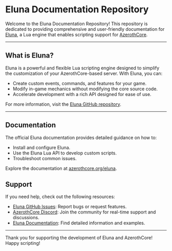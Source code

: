 # Eluna Documentation Repository

Welcome to the Eluna Documentation Repository! This repository is dedicated to providing comprehensive and user-friendly documentation for [Eluna](https://github.com/azerothcore/mod-eluna), a Lua engine that enables scripting support for [AzerothCore](https://github.com/azerothcore/azerothcore-wotlk).

---

## What is Eluna?

Eluna is a powerful and flexible Lua scripting engine designed to simplify the customization of your AzerothCore-based server. With Eluna, you can:

- Create custom events, commands, and features for your game.
- Modify in-game mechanics without modifying the core source code.
- Accelerate development with a rich API designed for ease of use.

For more information, visit the [Eluna GitHub repository](https://github.com/azerothcore/mod-eluna).

---

## Documentation

The official Eluna documentation provides detailed guidance on how to:

- Install and configure Eluna.
- Use the Eluna Lua API to develop custom scripts.
- Troubleshoot common issues.

Explore the documentation at [azerothcore.org/eluna](https://azerothcore.org/eluna).

## Support

If you need help, check out the following resources:

- [Eluna GitHub Issues](https://github.com/azerothcore/mod-eluna/issues): Report bugs or request features.
- [AzerothCore Discord](https://discord.gg/PaqQRkd): Join the community for real-time support and discussions.
- [Eluna Documentation](https://azerothcore.org/eluna): Find detailed information and examples.


---

Thank you for supporting the development of Eluna and AzerothCore! Happy scripting!
